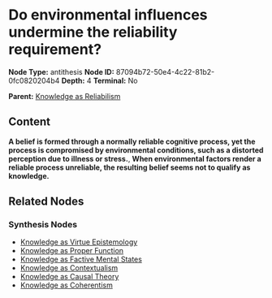 # Do environmental influences undermine the reliability requirement?

**Node Type:** antithesis
**Node ID:** 87094b72-50e4-4c22-81b2-0fc0820204b4
**Depth:** 4
**Terminal:** No

**Parent:** [Knowledge as Reliabilism](knowledge-as-reliabilism-synthesis-9092592f-87ca-44a8-be1a-ffe1de4aaee9.md)

## Content

**A belief is formed through a normally reliable cognitive process, yet the process is compromised by environmental conditions, such as a distorted perception due to illness or stress.**, **When environmental factors render a reliable process unreliable, the resulting belief seems not to qualify as knowledge.**

## Related Nodes

### Synthesis Nodes

- [Knowledge as Virtue Epistemology](knowledge-as-virtue-epistemology-synthesis-b1d096bc-53a5-497d-969b-b16ee39f18b3.md)
- [Knowledge as Proper Function](knowledge-as-proper-function-synthesis-c315afee-e583-427a-9d04-4f5ad1d7a9bd.md)
- [Knowledge as Factive Mental States](knowledge-as-factive-mental-states-synthesis-7a7afe13-8ffd-4c9a-91d7-fe97d9172d58.md)
- [Knowledge as Contextualism](knowledge-as-contextualism-synthesis-a9f90899-a31a-4bd9-901f-5d0c3f1cefcc.md)
- [Knowledge as Causal Theory](knowledge-as-causal-theory-synthesis-649f8f72-e201-4e0e-9647-ba8355d717fa.md)
- [Knowledge as Coherentism](knowledge-as-coherentism-synthesis-6276942f-980f-4c1b-a06c-23a7aa6e0428.md)
